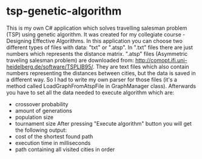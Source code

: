 # tsp-genetic-algorithm

This is my own C# application which solves travelling salesman problem (TSP) using genetic algorithm. It was created for my collegiate course - Designing Effective Algorithms. In this application you can choose two different types of files with data: "txt" or ".atsp". 
In ".txt" files there are just numbers which represents the distance matrix. ".atsp" files (Asymmetric traveling salesman problem) are downloaded from: http://comopt.ifi.uni-heidelberg.de/software/TSPLIB95/. They are text files which also contain numbers representing the distances between cities, but the data is saved in a different way. So I had to write my own parser for those files (it's a method called LoadGraphFromAtspFile in GraphManager class). Afterwards you have to set all the data needed to execute algorithm which are: 
- crossover probability
- amount of generations
- population size
- tournament size
After pressing "Execute algorithm" button you will get the following output:
- cost of the shortest found path
- execution time in milliseconds
- path containing all visited cities in order
